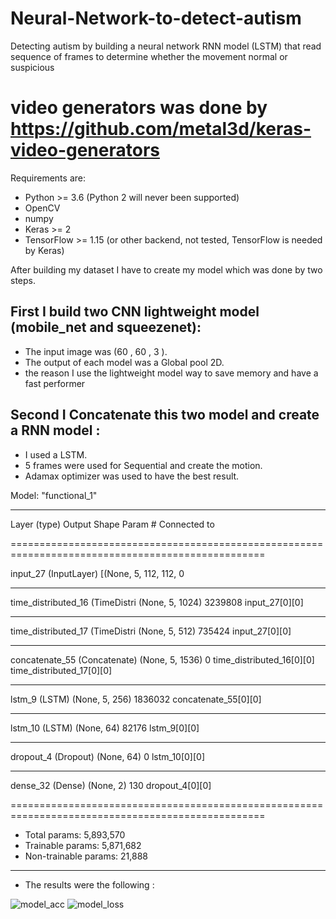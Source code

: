 # Neural-Network-to-detect-autism
Detecting autism by building a neural network RNN model (LSTM) that read sequence of frames to determine
whether the movement normal or suspicious

# video generators was done by https://github.com/metal3d/keras-video-generators

Requirements are:
- Python >= 3.6 (Python 2 will never been supported)
- OpenCV
- numpy
- Keras >= 2
- TensorFlow >= 1.15 (or other backend, not tested, TensorFlow is needed by Keras)

After building my dataset I have to create my model which was done by two steps.

## First I build two CNN lightweight model (mobile_net and squeezenet):

- The input image was (60 , 60 , 3 ).
- The output of each model was a Global pool 2D.
- the reason I use the lightweight model way to save memory and have a fast performer

## Second I Concatenate this two model and create a RNN model :

- I used a LSTM.
- 5 frames were used for Sequential and create the motion. 
- Adamax optimizer was used to have the best result.

Model: "functional_1"

__________________________________________________________________________________________________

Layer (type)                    Output Shape         Param #     Connected to                     

==================================================================================================

input_27 (InputLayer)           [(None, 5, 112, 112, 0                                           

__________________________________________________________________________________________________

time_distributed_16 (TimeDistri (None, 5, 1024)      3239808     input_27[0][0]                   

__________________________________________________________________________________________________

time_distributed_17 (TimeDistri (None, 5, 512)       735424      input_27[0][0]                

__________________________________________________________________________________________________

concatenate_55 (Concatenate)    (None, 5, 1536)      0           time_distributed_16[0][0]        
                                                                 time_distributed_17[0][0]        
__________________________________________________________________________________________________

lstm_9 (LSTM)                   (None, 5, 256)       1836032     concatenate_55[0][0]             
__________________________________________________________________________________________________

lstm_10 (LSTM)                  (None, 64)           82176       lstm_9[0][0]                     
__________________________________________________________________________________________________

dropout_4 (Dropout)             (None, 64)           0           lstm_10[0][0]                    
__________________________________________________________________________________________________


dense_32 (Dense)                (None, 2)            130         dropout_4[0][0]   

==================================================================================================
- Total params: 5,893,570
- Trainable params: 5,871,682
- Non-trainable params: 21,888

__________________________________________________________________________________________________

- The results were the following :

![model_acc](https://user-images.githubusercontent.com/93203143/182425794-047f4076-3519-47ff-8fcf-31a777f9e51e.PNG)
![model_loss](https://user-images.githubusercontent.com/93203143/182425798-7111dfc9-7c9a-4d57-96c7-2a7417cdef11.PNG)

